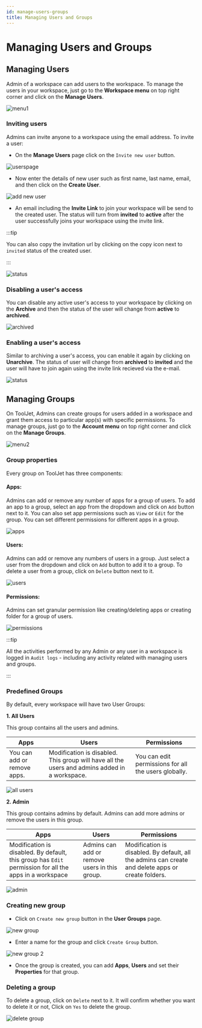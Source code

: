 ```yaml
---
id: manage-users-groups
title: Managing Users and Groups
---
```


# Managing Users and Groups

## Managing Users

Admin of a workspace can add users to the workspace. To manage the users in your workspace, just go to the **Workspace menu** on top right corner and click on the **Manage Users**.



<img className="screenshot-full" src="/img/tutorial/manage-users-groups/menu1.png" alt="menu1" />



### Inviting users

Admins can invite anyone to a workspace using the email address. To invite a user:

- On the **Manage Users** page click on the `Invite new user` button.



<img className="screenshot-full" src="/img/tutorial/manage-users-groups/userspage.png" alt="userspage" />



- Now enter the details of new user such as first name, last name, email, and then click on the **Create User**.



<img className="screenshot-full" src="/img/tutorial/manage-users-groups/addnewuser.png" alt="add new user" />



- An email including the **Invite Link** to join your workspace will be send to the created user. The status will turn from **invited** to **active** after the user successfully joins your workspace using the invite link.

:::tip

You can also copy the invitation url by clicking on the copy icon next to `invited` status of the created user.

:::



<img className="screenshot-full" src="/img/tutorial/manage-users-groups/status.png" alt="status"/>



### Disabling a user's access

You can disable any active user's access to your workspace by clicking on the **Archive** and then the status of the user will change from **active** to **archived**.



<img className="screenshot-full" src="/img/tutorial/manage-users-groups/archived.png" alt="archived"/>



### Enabling a user's access

Similar to archiving a user's access, you can enable it again by clicking on **Unarchive**. The status of user will change from **archived** to **invited** and the user will have to join again using the invite link recieved via the e-mail.



<img className="screenshot-full" src="/img/tutorial/manage-users-groups/status.png" alt="status" />



## Managing Groups

On ToolJet, Admins can create groups for users added in a workspace and grant them access to particular app(s) with specific permissions. To manage groups, just go to the **Account menu** on top right corner and click on the **Manage Groups**.



<img className="screenshot-full" src="/img/tutorial/manage-users-groups/menu2.png" alt="menu2" />



### Group properties

Every group on ToolJet has three components:

#### Apps: 

Admins can add or remove any number of apps for a group of users. To add an app to a group, select an app from the dropdown and click on `Add` button next to it. You can also set app permissions such as `View` or `Edit` for the group. You can set different permissions for different apps in a group.



<img className="screenshot-full" src="/img/tutorial/manage-users-groups/apps.png" alt="apps"/>



#### Users: 

Admins can add or remove any numbers of users in a group. Just select a user from the dropdown and click on `Add` button to add it to a group. To delete a user from a group, click on `Delete` button next to it.


<img className="screenshot-full" src="/img/tutorial/manage-users-groups/users.png" alt="users" />



#### Permissions: 

Admins can set granular permission like creating/deleting apps or creating folder for a group of users.


<img className="screenshot-full" src="/img/tutorial/manage-users-groups/permissions.png" alt="permissions" />


:::tip

All the activities performed by any Admin or any user in a workspace is logged in `Audit logs` - including any activity related with managing users and groups.

:::

### Predefined Groups

By default, every workspace will have two User Groups:

**1. All Users**

This group contains all the users and admins.

| Apps | Users | Permissions |
| ----------- | ----------- | ----------- |
| You can add or remove apps. | Modification is disabled. This group will have all the users and admins added in a workspace. | You can edit permissions for all the users globally. |


<img className="screenshot-full" src="/img/tutorial/manage-users-groups/allusers.png" alt="all users" />


**2. Admin**

This group contains admins by default. Admins can add more admins or remove the users in this group.

| Apps | Users | Permissions |
| ----------- | ----------- | ----------- |
| Modification is disabled. By default, this group has `Edit` permission for all the apps in a workspace  | Admins can add or remove users in this group. | Modification is disabled. By default, all the admins can create and delete apps or create folders. |


<img className="screenshot-full" src="/img/tutorial/manage-users-groups/admin.png" alt="admin" />

### Creating new group

- Click on `Create new group` button in the **User Groups** page.


<img className="screenshot-full" src="/img/tutorial/manage-users-groups/newgroup1.png" alt="new group" />


- Enter a name for the group and click `Create Group` button.


<img className="screenshot-full" src="/img/tutorial/manage-users-groups/newgroup2.png" alt="new group 2"/>

- Once the group is created, you can add **Apps**, **Users** and set their **Properties** for that group.

### Deleting a group

To delete a group, click on `Delete` next to it. It will confirm whether you want to delete it or not, Click on `Yes` to delete the group.

<img className="screenshot-full" src="/img/tutorial/manage-users-groups/deletegroup.png" alt="delete group" />
